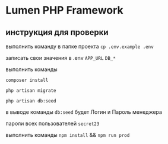 # Lumen PHP Framework

## инструкция для проверки

выполнить команду в папке проекта
`cp .env.example .env`

записать свои значения в .env
`APP_URL`
`DB_*`

выполнить команды 

`composer install`

`php artisan migrate`

`php artisan db:seed`

в выводе команды `db:seed` будет Логин и Пароль менеджера

пароли всех пользователей `secret23`

выполнить команды
`npm install` &&
`npm run prod`
